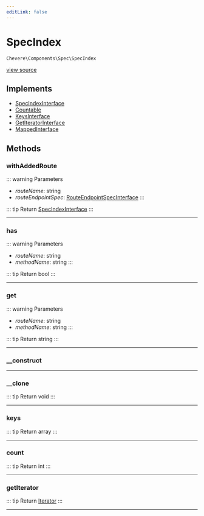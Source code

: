 ```yaml
---
editLink: false
---
```


# SpecIndex

`Chevere\Components\Spec\SpecIndex`

[view source](https://github.com/chevere/chevere/blob/main/src/Chevere/Components/Spec/SpecIndex.php)

## Implements

- [SpecIndexInterface](../../Interfaces/Spec/SpecIndexInterface.md)
- [Countable](https://www.php.net/manual/class.countable)
- [KeysInterface](../../Interfaces/DataStructure/KeysInterface.md)
- [GetIteratorInterface](../../Interfaces/DataStructure/GetIteratorInterface.md)
- [MappedInterface](../../Interfaces/DataStructure/MappedInterface.md)

## Methods

### withAddedRoute

::: warning Parameters
- *routeName*: string
- *routeEndpointSpec*: [RouteEndpointSpecInterface](../../Interfaces/Spec/Specs/RouteEndpointSpecInterface.md)
:::

::: tip Return
[SpecIndexInterface](../../Interfaces/Spec/SpecIndexInterface.md)
:::

---

### has

::: warning Parameters
- *routeName*: string
- *methodName*: string
:::

::: tip Return
bool
:::

---

### get

::: warning Parameters
- *routeName*: string
- *methodName*: string
:::

::: tip Return
string
:::

---

### __construct

---

### __clone

::: tip Return
void
:::

---

### keys

::: tip Return
array
:::

---

### count

::: tip Return
int
:::

---

### getIterator

::: tip Return
[Iterator](https://www.php.net/manual/class.iterator)
:::

---
